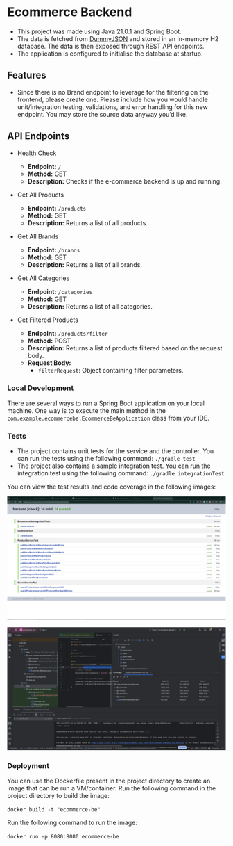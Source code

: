# Ecommerce Backend

- This project was made using Java 21.0.1 and Spring Boot.
- The data is fetched from [DummyJSON](https://dummyjson.com/products) and stored in an in-memory H2 database. The data is then exposed through REST API endpoints.
- The application is configured to initialise the database at startup.


## Features
- Since there is no Brand endpoint to leverage for the filtering on the frontend, please create one. Please include how you would handle unit/integration testing, validations, and error handling for this new endpoint. You may store the source data anyway you’d like.

## API Endpoints

- Health Check
    - **Endpoint:** `/`
    - **Method:** GET
    - **Description:** Checks if the e-commerce backend is up and running.

- Get All Products
    - **Endpoint:** `/products`
    - **Method:** GET
    - **Description:** Returns a list of all products.

- Get All Brands
    - **Endpoint:** `/brands`
    - **Method:** GET
    - **Description:** Returns a list of all brands.

- Get All Categories
    - **Endpoint:** `/categories`
    - **Method:** GET
    - **Description:** Returns a list of all categories.

- Get Filtered Products
    - **Endpoint:** `/products/filter`
    - **Method:** POST
    - **Description:** Returns a list of products filtered based on the request body.
    - **Request Body:**
        - `filterRequest`: Object containing filter parameters.


### Local Development
There are several ways to run a Spring Boot application on your local machine. One way is to execute the main method in the `com.example.ecommercebe.EcommerceBeApplication` class from your IDE.

### Tests
- The project contains unit tests for the service and the controller. You can run the tests using the following command:
  `./gradle test`
- The project also contains a sample integration test. You can run the integration test using the following command:
  `./gradle integrationTest`

You can view the test results and code coverage in the following images:

![All Tests](allTests.png "All Tests")

![Code Coverage](codeCoverage.png "codeCoverage")


### Deployment
You can use the Dockerfile present in the project directory to create an image that can be run a VM/container.
Run the following command in the project directory to build the image:

`docker build -t "ecommerce-be" .`

Run the following command to run the image:

`docker run -p 8080:8080 ecommerce-be`
